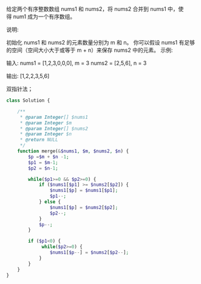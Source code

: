 给定两个有序整数数组 nums1 和 nums2，将 nums2 合并到 nums1 中，使得 num1 成为一个有序数组。

说明:

初始化 nums1 和 nums2 的元素数量分别为 m 和 n。
你可以假设 nums1 有足够的空间（空间大小大于或等于 m + n）来保存 nums2 中的元素。
示例:

输入:
nums1 = [1,2,3,0,0,0], m = 3
nums2 = [2,5,6],       n = 3

输出: [1,2,2,3,5,6]

双指针法；

```php
class Solution {

    /**
     * @param Integer[] $nums1
     * @param Integer $m
     * @param Integer[] $nums2
     * @param Integer $n
     * @return NULL
     */
    function merge(&$nums1, $m, $nums2, $n) {
        $p =$m + $n -1;
        $p1 = $m-1;
        $p2 = $n-1;

        while($p1>=0 && $p2>=0) {
            if ($nums1[$p1] >= $nums2[$p2]) {
                $nums1[$p] = $nums1[$p1];
                $p1--;
            } else {
                $nums1[$p] = $nums2[$p2];
                $p2--;
            }
            $p--;
        }

        if ($p1<0) {
             while($p2>=0) {
                $nums1[$p--] = $nums2[$p2--];
            }
        }
    }
}

```